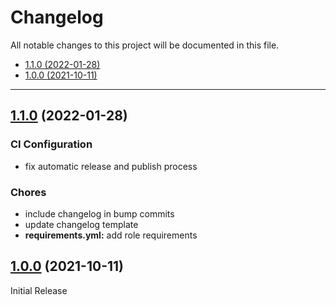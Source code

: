# Changelog

All notable changes to this project will be documented in this file.

- [1.1.0 (2022-01-28)](#1.1.0-2022-01-28)
- [1.0.0 (2021-10-11)](#100-2021-10-11)

---

<a name="1.1.0"></a>
## [1.1.0](https://github.com/aisbergg/ansible-role-cron/compare/v1.0.0...1.1.0) (2022-01-28)

### CI Configuration

- fix automatic release and publish process

### Chores

- include changelog in bump commits
- update changelog template
- **requirements.yml:** add role requirements


<a name="1.0.0"></a>
## [1.0.0]() (2021-10-11)

Initial Release
